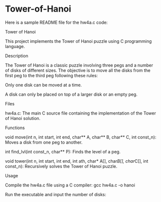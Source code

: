 # Tower-of-Hanoi

Here is a sample README file for the hw4a.c code:

Tower of Hanoi

This project implements the Tower of Hanoi puzzle using C programming language.

Description

The Tower of Hanoi is a classic puzzle involving three pegs and a number of disks of different sizes. The objective is to move all the disks from the first peg to the third peg following these rules:

Only one disk can be moved at a time.

A disk can only be placed on top of a larger disk or an empty peg.

Files

hw4a.c: The main C source file containing the implementation of the Tower of Hanoi solution.

Functions

void move(int n, int start, int end, char** A, char** B, char** C, int const_n): Moves a disk from one peg to another.

int find_lvl(int const_n, char** P): Finds the level of a peg.

void tower(int n, int start, int end, int ath, char* A[], char*B[], char*C[], int const_n): Recursively solves the Tower of Hanoi puzzle.

Usage

Compile the hw4a.c file using a C compiler:
gcc hw4a.c -o hanoi

Run the executable and input the number of disks:

